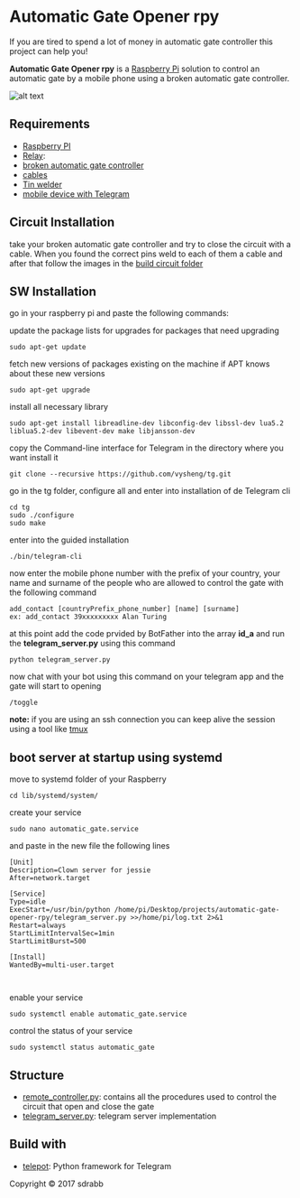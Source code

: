 # Automatic Gate Opener rpy

If you are tired to spend a lot of money in automatic gate controller this project can help you!

**Automatic Gate Opener rpy** is a [Raspberry Pi](https://www.raspberrypi.org/) solution to control an automatic gate by a mobile phone using a broken automatic gate controller.

![alt text](https://github.com/sdrabb/automatic-gate-opener-rpy/blob/master/img/circuit.JPG)

## Requirements
* [Raspberry PI](https://www.raspberrypi.org/) 
* [Relay](https://www.amazon.com/SainSmart-101-70-101-4-Channel-Relay-Module/dp/B0057OC5O8): 
* [broken automatic gate controller](https://www.google.it/search?q=automatic+gate+controller&tbm=isch&source=lnms&sa=X&ved=0ahUKEwjm19Sf6_TUAhXL6RQKHbRvAokQ_AUIPSgB&biw=1855&bih=917#tbm=isch&q=automatic+gate+controller+button)
* [cables](https://www.google.it/search?q=automatic+gate+controller&tbm=isch&source=lnms&sa=X&ved=0ahUKEwjm19Sf6_TUAhXL6RQKHbRvAokQ_AUIPSgB&biw=1855&bih=917#tbm=isch&q=wire)
* [Tin welder](https://www.google.it/search?q=welding+machine+electronic&source=lnms&tbm=isch&sa=X&ved=0ahUKEwikmb2M4fTUAhUhIcAKHQDrC-sQ_AUIBigB&biw=1855&bih=966#tbm=isch&q=Tin+welder)
* [mobile device with Telegram]()
## Circuit Installation

take your broken automatic gate controller and try to close the circuit with a cable. When you found the correct pins weld to each of them a cable and after that follow the images in the [build circuit folder](https://github.com/sdrabb/automatic-gate-opener-rpy/tree/master/build%20the%20circuit)


## SW Installation

go in your raspberry pi and paste the following commands: 

update the package lists for upgrades for packages that need upgrading

```
sudo apt-get update
```
fetch new versions of packages existing on the machine if APT knows about these new versions

```
sudo apt-get upgrade
```
install all necessary library

```
sudo apt-get install libreadline-dev libconfig-dev libssl-dev lua5.2 liblua5.2-dev libevent-dev make libjansson-dev
```

copy the Command-line interface for Telegram in the directory where you want install it

```
git clone --recursive https://github.com/vysheng/tg.git 
```

go in the tg folder, configure all and enter into installation of de Telegram cli

```
cd tg
sudo ./configure
sudo make
```
enter into the guided installation

```
./bin/telegram-cli
```

now enter the mobile phone number with the prefix of your country, your name and surname of the people who are allowed to control the gate with the following command

```
add_contact [countryPrefix_phone_number] [name] [surname]
ex: add_contact 39xxxxxxxxx Alan Turing
```	
at this point add the code prvided by BotFather into the array **id_a** and run the **telegram_server.py** using this command
 ```
python telegram_server.py
```	
now chat with your bot using this command on your telegram app and  the gate will start to opening
 ```
/toggle
```

**note:** if you are using an ssh connection you can keep alive the session using a tool like [tmux](https://github.com/tmux/tmux/wiki)

## boot server at startup using systemd

move to systemd folder of your Raspberry
```
cd lib/systemd/system/
```
create your service
```
sudo nano automatic_gate.service
```
and paste in the new file the following lines
```
[Unit]
Description=Clown server for jessie
After=network.target

[Service]
Type=idle
ExecStart=/usr/bin/python /home/pi/Desktop/projects/automatic-gate-opener-rpy/telegram_server.py >>/home/pi/log.txt 2>&1
Restart=always
StartLimitIntervalSec=1min
StartLimitBurst=500

[Install]
WantedBy=multi-user.target



```
enable your service

```
sudo systemctl enable automatic_gate.service
```
control the status of your service
```
sudo systemctl status automatic_gate

```


## Structure
* [remote_controller.py](https://github.com/sdrabb/automatic-gate-opener-rpy/blob/master/remote_controller.py): contains all the procedures used to control the circuit that open and close the gate
* [telegram_server.py](https://github.com/sdrabb/automatic-gate-opener-rpy/blob/master/telegram_server.py): telegram server implementation

## Build with
* [telepot](https://github.com/nickoala/telepot/): Python framework for Telegram 





Copyright © 2017 sdrabb
